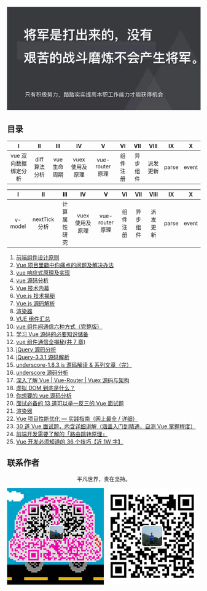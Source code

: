 ![image](./img/timg.jpg)
<br>

## 目录

|          I           |      II       |     III      |       IV        |        V        |    VI    |   VII    |   VIII   |  IX   |   X   |
| :------------------: | :-----------: | :----------: | :-------------: | :-------------: | :------: | :------: | :------: | :---: | :---: |
| vue 双向数据绑定分析 | diff 算法分析 | vue 生命周期 | vuex 使用及原理 | vue-router 原理 | 组件注册 | 异步组件 | 派发更新 | parse | event |

|    I    |      II       |     III      |       IV        |        V        |    VI    |   VII    |   VIII   |  IX   |   X   |
| :-----: | :-----------: | :----------: | :-------------: | :-------------: | :------: | :------: | :------: | :---: | :---: |
| v-model | nextTick 分析 | 计算属性研究 | vuex 使用及原理 | vue-router 原理 | 组件注册 | 异步组件 | 派发更新 | parse | event |

1. [前端组件设计原则](https://mp.weixin.qq.com/s/ofmfQFAVlTCvKFnZ6A-0_Q)
2. [Vue 项目里戳中你痛点的问题及解决办法](https://juejin.im/post/5b174de8f265da6e410e0b4e)
3. [vue 响应式原理及实现](https://github.com/ftTony/blog/issues/18)
4. [vue 源码分析](https://github.com/muwoo/blogs)
6.  [Vue 技术内幕](http://hcysun.me/vue-design/art/)
7.  [Vue.js 技术揭秘](https://ustbhuangyi.github.io/vue-analysis/)
8.  [Vue.js 源码解析](https://github.com/answershuto/learnVue)
9.  [渲染器](http://hcysun.me/vue-design/zh/)
10. [VUE 组件汇总](https://juejin.im/post/5af16a2cf265da0b8636353b)
11. [vue 组件间通信六种方式（完整版）](https://juejin.im/post/5cde0b43f265da03867e78d3)
12. [学习 Vue 源码的必要知识储备](https://juejin.im/post/5ce5565d6fb9a07ed2244513)
13. [vue 组件通信全揭秘(共 7 章)](https://juejin.im/post/5bd97e7c6fb9a022852a71cf)
17. [jQuery 源码分析](https://github.com/JsAaron/jQuery)
18. [jQuery-3.3.1 源码解析](https://github.com/AttackXiaoJinJin/jQueryExplain)
19. [underscore-1.8.3.js 源码解读 & 系列文章（完）](https://github.com/lessfish/underscore-analysis)
20. [underscore 源码分析](https://yoyoyohamapi.gitbooks.io/undersercore-analysis/content/)
21. [深入了解 Vue | Vue-Router | Vuex 源码与架构](https://github.com/biaochenxuying/vue-family-mindmap)
22. [虚拟 DOM 到底是什么？](https://mp.weixin.qq.com/s/oAlVmZ4Hbt2VhOwFEkNEhw)
23. [你想要的 vue 源码分析](https://github.com/dirkhe1051931999/hjBlog/tree/master/blog-vue-sourcecode-study)
24. [面试必备的 13 道可以举一反三的 Vue 面试题](https://juejin.im/post/5d41eec26fb9a06ae439d29f)
25. [渲染器](http://hcysun.me/vue-design/zh/)
26. [Vue 项目性能优化 — 实践指南（网上最全 / 详细）](https://juejin.im/post/5d548b83f265da03ab42471d)
27. [30 道 Vue 面试题，内含详细讲解（涵盖入门到精通，自测 Vue 掌握程度）](https://juejin.im/post/5d59f2a451882549be53b170)
28. [前端开发需要了解的「路由跳转原理」](https://mp.weixin.qq.com/s/2RXM0c22e30mZbtrPNzrYw)
29. [Vue 开发必须知道的 36 个技巧【近 1W 字】](https://juejin.im/post/5d9d386fe51d45784d3f8637)

## 联系作者

<div align="center">
    <p>
        平凡世界，贵在坚持。
    </p>
    <img src="./img/contact.png" />
</div>

